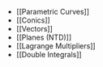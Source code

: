 - [[Parametric Curves]]
- [[Conics]]
- [[Vectors]]
- [[Planes (NTD)]]
- [[Lagrange Multipliers]]
- [[Double Integrals]]